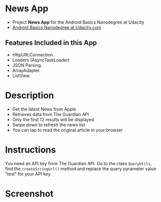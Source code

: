 # News App

- Project **News App** for the Android Basics Nanodegree at Udacity
- [Android Basics Nanodegree at Udacity.com](https://www.udacity.com/course/android-basics-nanodegree-by-google--nd803)

## Features Included in this App

- HttpURLConnection.
- Loaders (AsyncTaskLoader)
- JSON Parsing.
- ArrayAdapter.
- ListView.

# Description
- Get the latest News from Apple
- Retrieves data from The Guardian API
- Only the first 12 results will be displayed
- Swipe down to refresh the news list
- You can tap to read the original article in your browser

# Instructions

You need an API key from The Guardian API. Go to the class `QueryUtils`, find the `createStringUrl()` method and replace the query parameter value "test" for your API key. 

# Screenshot